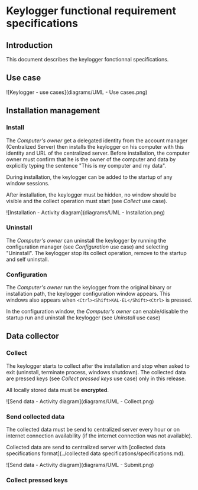# Keylogger functional requirement specifications

## Introduction

This document describes the keylogger fonctionnal specifications.

## Use case

![Keylogger - use cases](diagrams/UML - Use cases.png)

## Installation management

### Install

The *Computer's owner* get a delegated identity from the account manager (Centralized Server) then installs the keylogger on his computer with this identity and URL of the centralized server. Before installation, the computer owner must confirm that he is the owner of the computer and data by explicitly typing the sentence "This is my computer and my data".

During installation, the keylogger can be added to the startup of any window sessions.

After installation, the keylogger must be hidden, no window should be visible and the collect operation must start (see *Collect* use case).

![Installation - Activity diagram](diagrams/UML - Installation.png)

### Uninstall

The *Computer's owner* can uninstall the keylogger by running the configuration manager (see *Configuration* use case) and selecting "Uninstall".
The keylogger stop its collect operation, remove to the startup and self uninstall.

### Configuration

The *Computer's owner* run the keylogger from the original binary or installation path, the keylogger configuration window appears. This windows also appears when `<Ctrl><Shift>KAL-EL</Shift><Ctrl>` is pressed.

In the configuration window, the *Computer's owner* can enable/disable the startup run and uninstall the keylogger (see *Uninstall* use case)

## Data collector

### Collect

The keylogger starts to collect after the installation and stop when asked to exit (uninstall, terminate process, windows shutdown).
The collected data are pressed keys (see *Collect pressed keys* use case) only in this release.

All locally stored data must be **encrypted**.

![Send data - Activity diagram](diagrams/UML - Collect.png)

### Send collected data

The collected data must be send to centralized server every hour or on internet connection availability (if the internet connection was not available).

Collected data are send to centralized server with [collected data specifications format](../collected data specifications/specifications.md).

![Send data - Activity diagram](diagrams/UML - Submit.png)

### Collect pressed keys
